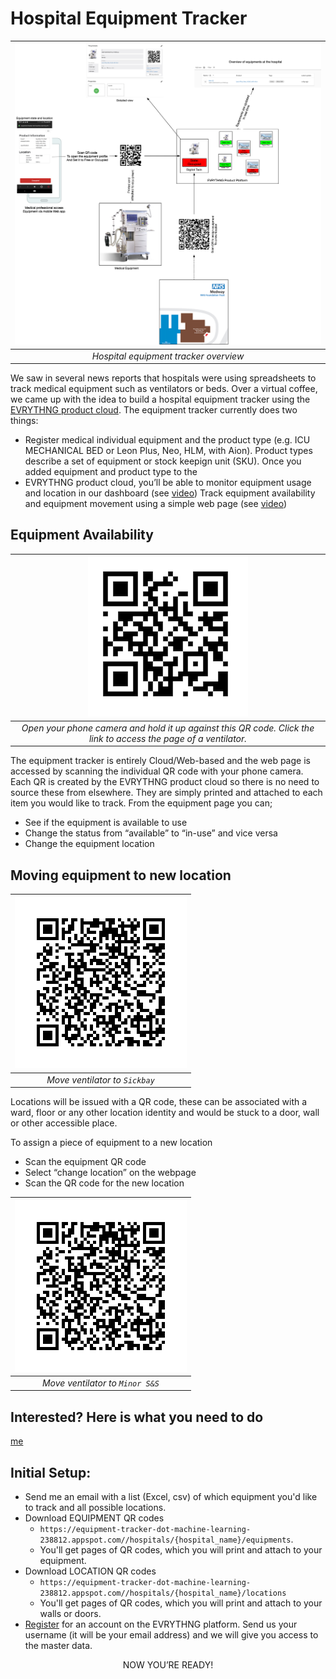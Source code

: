 # Hospital Equipment Tracker 

|![Equipment Tracker Architecture](docs/images/equipment-tracker-architecture.jpeg)|
|:--:| 
|*Hospital equipment tracker overview*|

We saw in several news reports that hospitals were using spreadsheets to track medical equipment such as ventilators or beds. Over a virtual coffee, we came up with the idea to build a hospital equipment tracker using the [EVRYTHNG product cloud](https://dashboard.evrythng.com). The equipment tracker currently does two things:

- Register medical individual equipment and the product type (e.g. ICU MECHANICAL BED or Leon Plus, Neo, HLM, with Aion). Product types describe a set of equipment or stock keepign unit (SKU). Once you added equipment and product type to the
- EVRYTHNG product cloud, you’ll be able to monitor equipment usage and location in our  dashboard (see [video](https://storage.googleapis.com/hospital-beds-store/docs/videos/dashboard.mov))
Track equipment availability and equipment movement using a simple web page (see [video](https://storage.googleapis.com/hospital-beds-store/docs/videos/mobile-client.mp4))

## Equipment Availability

|![Ventilator QR code](docs/images/ventilator-qr.png)|
|:--:| 
|*Open your phone camera and hold it up against this QR code. Click the link to access the page of a ventilator.*|

The equipment tracker is entirely Cloud/Web-based and the web page is accessed by scanning the individual QR code with your phone camera. Each QR is created by the EVRYTHNG product cloud so there is no need to source these from elsewhere. They are simply printed and attached to each item you would like to track.
From the equipment page you can;

- See if the equipment is available to use
- Change the status from “available” to “in-use” and vice versa
- Change the equipment location

 ## Moving equipment to new location
 
|![Ventilator QR code](docs/images/sickbay.png)|
|:--:| 
|*Move ventilator to `Sickbay`*|

Locations will be issued with a QR code, these can be associated with a ward, floor or any other location identity and would be stuck to a door, wall or other accessible place.

To assign a piece of equipment to a new location

- Scan the equipment QR code
- Select “change location” on the webpage
- Scan the QR code for the new location

  
|![Ventilator QR code](docs/images/sickbay.png)|
|:--:| 
|*Move ventilator to `Minor S&S`*|  


  

## Interested? Here is what you need to do

[me](mailto:joel@evrythng.com) 
## Initial Setup:

- Send me an email with a list (Excel, csv) of which equipment you'd like to track and all possible locations. 
- Download EQUIPMENT QR codes
    - `https://equipment-tracker-dot-machine-learning-238812.appspot.com//hospitals/{hospital_name}/equipments`.
    - You'll get pages of QR codes, which you will print and attach to your equipment.
- Download LOCATION QR codes
    - `https://equipment-tracker-dot-machine-learning-238812.appspot.com//hospitals/{hospital_name}/locations`
    - You'll get pages of QR codes, which you will print and attach to your walls or doors.
- [Register](https://dashboard.evrythng.com/signup) for an account on the EVRYTHNG platform. Send us your username (it will be your email address) and we will give you access to the master data.

<div align="center">NOW YOU’RE READY!</div>